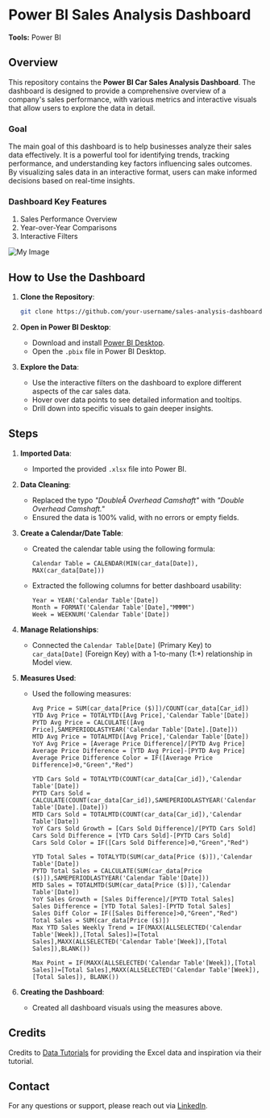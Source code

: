 # Power BI Sales Analysis Dashboard

**Tools:** Power BI

## Overview

This repository contains the **Power BI Car Sales Analysis Dashboard**. The dashboard is designed to provide a comprehensive overview of a company's sales performance, with various metrics and interactive visuals that allow users to explore the data in detail.

### Goal

The main goal of this dashboard is to help businesses analyze their sales data effectively. It is a powerful tool for identifying trends, tracking performance, and understanding key factors influencing sales outcomes. By visualizing sales data in an interactive format, users can make informed decisions based on real-time insights.

### Dashboard Key Features
1. Sales Performance Overview
2. Year-over-Year Comparisons
3. Interactive Filters

![My Image](Power_BI_Car_Sales_Dashboard_Project/Car_Sales_Dashboard.png)

## How to Use the Dashboard

1. **Clone the Repository**:
    ```bash
    git clone https://github.com/your-username/sales-analysis-dashboard.git
    ```
   
2. **Open in Power BI Desktop**:
   - Download and install [Power BI Desktop](https://powerbi.microsoft.com/desktop/).
   - Open the `.pbix` file in Power BI Desktop.

3. **Explore the Data**:
   - Use the interactive filters on the dashboard to explore different aspects of the car sales data.
   - Hover over data points to see detailed information and tooltips.
   - Drill down into specific visuals to gain deeper insights.

## Steps

1. **Imported Data**:
   - Imported the provided `.xlsx` file into Power BI.

2. **Data Cleaning**:
   - Replaced the typo *"DoubleÂ Overhead Camshaft"* with *"Double Overhead Camshaft."*
   - Ensured the data is 100% valid, with no errors or empty fields.

3. **Create a Calendar/Date Table**:
   - Created the calendar table using the following formula:
     ```DAX
     Calendar Table = CALENDAR(MIN(car_data[Date]), MAX(car_data[Date]))
     ```
   - Extracted the following columns for better dashboard usability:
     ```DAX
     Year = YEAR('Calendar Table'[Date])
     Month = FORMAT('Calendar Table'[Date],"MMMM")
     Week = WEEKNUM('Calendar Table'[Date])
     ```

4. **Manage Relationships**:
   - Connected the `Calendar Table[Date]` (Primary Key) to `car_data[Date]` (Foreign Key) with a 1-to-many (1:*) relationship in Model view.

5. **Measures Used**:
   - Used the following measures:
     ```DAX
     Avg Price = SUM(car_data[Price ($)])/COUNT(car_data[Car_id])
     YTD Avg Price = TOTALYTD([Avg Price],'Calendar Table'[Date])
     PYTD Avg Price = CALCULATE([Avg Price],SAMEPERIODLASTYEAR('Calendar Table'[Date].[Date]))
     MTD Avg Price = TOTALMTD([Avg Price],'Calendar Table'[Date])
     YoY Avg Price = [Average Price Difference]/[PYTD Avg Price]
     Average Price Difference = [YTD Avg Price]-[PYTD Avg Price]
     Average Price Difference Color = IF([Average Price Difference]>0,"Green","Red")

     YTD Cars Sold = TOTALYTD(COUNT(car_data[Car_id]),'Calendar Table'[Date])
     PYTD Cars Sold = CALCULATE(COUNT(car_data[Car_id]),SAMEPERIODLASTYEAR('Calendar Table'[Date].[Date]))
     MTD Cars Sold = TOTALMTD(COUNT(car_data[Car_id]),'Calendar Table'[Date])
     YoY Cars Sold Growth = [Cars Sold Difference]/[PYTD Cars Sold]
     Cars Sold Difference = [YTD Cars Sold]-[PYTD Cars Sold]
     Cars Sold Color = IF([Cars Sold Difference]>0,"Green","Red")

     YTD Total Sales = TOTALYTD(SUM(car_data[Price ($)]),'Calendar Table'[Date])
     PYTD Total Sales = CALCULATE(SUM(car_data[Price ($)]),SAMEPERIODLASTYEAR('Calendar Table'[Date]))
     MTD Sales = TOTALMTD(SUM(car_data[Price ($)]),'Calendar Table'[Date])
     YoY Sales Growth = [Sales Difference]/[PYTD Total Sales]
     Sales Difference = [YTD Total Sales]-[PYTD Total Sales]
     Sales Diff Color = IF([Sales Difference]>0,"Green","Red")
     Total Sales = SUM(car_data[Price ($)])
     Max YTD Sales Weekly Trend = IF(MAXX(ALLSELECTED('Calendar Table'[Week]),[Total Sales])=[Total Sales],MAXX(ALLSELECTED('Calendar Table'[Week]),[Total Sales]),BLANK())

     Max Point = IF(MAXX(ALLSELECTED('Calendar Table'[Week]),[Total Sales])=[Total Sales],MAXX(ALLSELECTED('Calendar Table'[Week]),[Total Sales]), BLANK())
     ```

6. **Creating the Dashboard**:
   - Created all dashboard visuals using the measures above.

## Credits

Credits to [Data Tutorials](https://www.youtube.com/@datatutorials1) for providing the Excel data and inspiration via their tutorial.

## Contact

For any questions or support, please reach out via [LinkedIn](https://www.linkedin.com/in/dimitris-danos).
